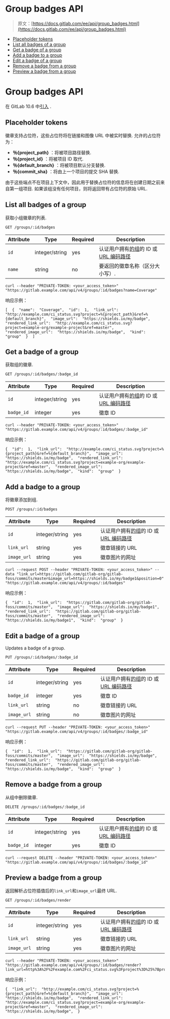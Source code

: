 # Group badges API

> 原文：[https://docs.gitlab.com/ee/api/group_badges.html](https://docs.gitlab.com/ee/api/group_badges.html)

*   [Placeholder tokens](#placeholder-tokens)
*   [List all badges of a group](#list-all-badges-of-a-group)
*   [Get a badge of a group](#get-a-badge-of-a-group)
*   [Add a badge to a group](#add-a-badge-to-a-group)
*   [Edit a badge of a group](#edit-a-badge-of-a-group)
*   [Remove a badge from a group](#remove-a-badge-from-a-group)
*   [Preview a badge from a group](#preview-a-badge-from-a-group)

# Group badges API[](#group-badges-api "Permalink")

在 GitLab 10.6 中[引入](https://gitlab.com/gitlab-org/gitlab-foss/-/merge_requests/17082) .

## Placeholder tokens[](#placeholder-tokens "Permalink")

徽章支持占位符，这些占位符将在链接和图像 URL 中被实时替换. 允许的占位符为：

*   **％{project_path}** ：将被项目路径替换.
*   **％{project_id}** ：将被项目 ID 取代.
*   **％{default_branch}** ：将被项目默认分支替换.
*   **％{commit_sha}** ：将由上一个项目的提交 SHA 替换.

由于这些端点不在项目上下文中，因此用于替换占位符的信息将在创建日期之前来自第一组项目. 如果该组没有任何项目，则将返回带有占位符的原始 URL.

## List all badges of a group[](#list-all-badges-of-a-group "Permalink")

获取小组徽章的列表.

```
GET /groups/:id/badges 
```

| Attribute | Type | Required | Description |
| --- | --- | --- | --- |
| `id` | integer/string | yes | 认证用户拥有[的组](README.html#namespaced-path-encoding)的 ID 或[URL 编码路径](README.html#namespaced-path-encoding) |
| `name` | string | no | 要返回的徽章名称（区分大小写）. |

```
curl --header "PRIVATE-TOKEN: <your_access_token>" "https://gitlab.example.com/api/v4/groups/:id/badges?name=Coverage" 
```

响应示例：

```
[  {  "name":  "Coverage",  "id":  1,  "link_url":  "http://example.com/ci_status.svg?project=%{project_path}&ref=%{default_branch}",  "image_url":  "https://shields.io/my/badge",  "rendered_link_url":  "http://example.com/ci_status.svg?project=example-org/example-project&ref=master",  "rendered_image_url":  "https://shields.io/my/badge",  "kind":  "group"  }  ] 
```

## Get a badge of a group[](#get-a-badge-of-a-group "Permalink")

获取组的徽章.

```
GET /groups/:id/badges/:badge_id 
```

| Attribute | Type | Required | Description |
| --- | --- | --- | --- |
| `id` | integer/string | yes | 认证用户拥有[的组](README.html#namespaced-path-encoding)的 ID 或[URL 编码路径](README.html#namespaced-path-encoding) |
| `badge_id` | integer | yes | 徽章 ID |

```
curl --header "PRIVATE-TOKEN: <your_access_token>" "https://gitlab.example.com/api/v4/groups/:id/badges/:badge_id" 
```

响应示例：

```
{  "id":  1,  "link_url":  "http://example.com/ci_status.svg?project=%{project_path}&ref=%{default_branch}",  "image_url":  "https://shields.io/my/badge",  "rendered_link_url":  "http://example.com/ci_status.svg?project=example-org/example-project&ref=master",  "rendered_image_url":  "https://shields.io/my/badge",  "kind":  "group"  } 
```

## Add a badge to a group[](#add-a-badge-to-a-group "Permalink")

将徽章添加到组.

```
POST /groups/:id/badges 
```

| Attribute | Type | Required | Description |
| --- | --- | --- | --- |
| `id` | integer/string | yes | 认证用户拥有[的组](README.html#namespaced-path-encoding)的 ID 或[URL 编码路径](README.html#namespaced-path-encoding) |
| `link_url` | string | yes | 徽章链接的 URL |
| `image_url` | string | yes | 徽章图片的网址 |

```
curl --request POST --header "PRIVATE-TOKEN: <your_access_token>" --data "link_url=https://gitlab.com/gitlab-org/gitlab-foss/commits/master&image_url=https://shields.io/my/badge1&position=0" "https://gitlab.example.com/api/v4/groups/:id/badges" 
```

响应示例：

```
{  "id":  1,  "link_url":  "https://gitlab.com/gitlab-org/gitlab-foss/commits/master",  "image_url":  "https://shields.io/my/badge1",  "rendered_link_url":  "https://gitlab.com/gitlab-org/gitlab-foss/commits/master",  "rendered_image_url":  "https://shields.io/my/badge1",  "kind":  "group"  } 
```

## Edit a badge of a group[](#edit-a-badge-of-a-group "Permalink")

Updates a badge of a group.

```
PUT /groups/:id/badges/:badge_id 
```

| Attribute | Type | Required | Description |
| --- | --- | --- | --- |
| `id` | integer/string | yes | 认证用户拥有[的组](README.html#namespaced-path-encoding)的 ID 或[URL 编码路径](README.html#namespaced-path-encoding) |
| `badge_id` | integer | yes | 徽章 ID |
| `link_url` | string | no | 徽章链接的 URL |
| `image_url` | string | no | 徽章图片的网址 |

```
curl --request PUT --header "PRIVATE-TOKEN: <your_access_token>" "https://gitlab.example.com/api/v4/groups/:id/badges/:badge_id" 
```

响应示例：

```
{  "id":  1,  "link_url":  "https://gitlab.com/gitlab-org/gitlab-foss/commits/master",  "image_url":  "https://shields.io/my/badge",  "rendered_link_url":  "https://gitlab.com/gitlab-org/gitlab-foss/commits/master",  "rendered_image_url":  "https://shields.io/my/badge",  "kind":  "group"  } 
```

## Remove a badge from a group[](#remove-a-badge-from-a-group "Permalink")

从组中删除徽章.

```
DELETE /groups/:id/badges/:badge_id 
```

| Attribute | Type | Required | Description |
| --- | --- | --- | --- |
| `id` | integer/string | yes | 认证用户拥有[的组](README.html#namespaced-path-encoding)的 ID 或[URL 编码路径](README.html#namespaced-path-encoding) |
| `badge_id` | integer | yes | 徽章 ID |

```
curl --request DELETE --header "PRIVATE-TOKEN: <your_access_token>" "https://gitlab.example.com/api/v4/groups/:id/badges/:badge_id" 
```

## Preview a badge from a group[](#preview-a-badge-from-a-group "Permalink")

返回解析占位符插值后的`link_url`和`image_url`最终 URL.

```
GET /groups/:id/badges/render 
```

| Attribute | Type | Required | Description |
| --- | --- | --- | --- |
| `id` | integer/string | yes | 认证用户拥有[的组](README.html#namespaced-path-encoding)的 ID 或[URL 编码路径](README.html#namespaced-path-encoding) |
| `link_url` | string | yes | 徽章链接的 URL |
| `image_url` | string | yes | 徽章图片的网址 |

```
curl --header "PRIVATE-TOKEN: <your_access_token>" "https://gitlab.example.com/api/v4/groups/:id/badges/render?link_url=http%3A%2F%2Fexample.com%2Fci_status.svg%3Fproject%3D%25%7Bproject_path%7D%26ref%3D%25%7Bdefault_branch%7D&image_url=https%3A%2F%2Fshields.io%2Fmy%2Fbadge" 
```

响应示例：

```
{  "link_url":  "http://example.com/ci_status.svg?project=%{project_path}&ref=%{default_branch}",  "image_url":  "https://shields.io/my/badge",  "rendered_link_url":  "http://example.com/ci_status.svg?project=example-org/example-project&ref=master",  "rendered_image_url":  "https://shields.io/my/badge",  } 
```